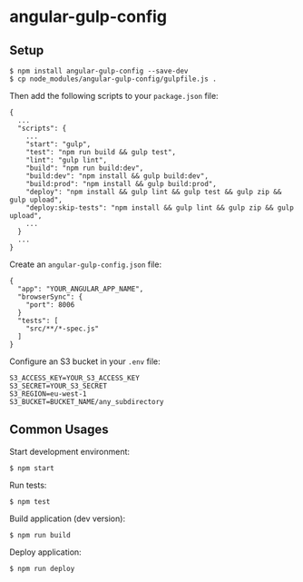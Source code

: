angular-gulp-config
===================

## Setup

```
$ npm install angular-gulp-config --save-dev
$ cp node_modules/angular-gulp-config/gulpfile.js .
```

Then add the following scripts to your `package.json` file:

```
{
  ...
  "scripts": {
    ...
    "start": "gulp",
    "test": "npm run build && gulp test",
    "lint": "gulp lint",
    "build": "npm run build:dev",
    "build:dev": "npm install && gulp build:dev",
    "build:prod": "npm install && gulp build:prod",
    "deploy": "npm install && gulp lint && gulp test && gulp zip && gulp upload",
    "deploy:skip-tests": "npm install && gulp lint && gulp zip && gulp upload",
    ...
  }
  ...
}
```

Create an `angular-gulp-config.json` file:

```
{
  "app": "YOUR_ANGULAR_APP_NAME",
  "browserSync": {
    "port": 8006
  }
  "tests": [
    "src/**/*-spec.js"
  ]
}
```

Configure an S3 bucket in your `.env` file:

```
S3_ACCESS_KEY=YOUR_S3_ACCESS_KEY
S3_SECRET=YOUR_S3_SECRET
S3_REGION=eu-west-1
S3_BUCKET=BUCKET_NAME/any_subdirectory
```

## Common Usages

Start development environment:

```
$ npm start
```

Run tests:

```
$ npm test
```

Build application (dev version):

```
$ npm run build
```

Deploy application:

```
$ npm run deploy
```
